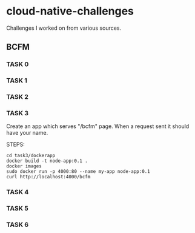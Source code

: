 # cloud-native-challenges
Challenges I worked on from various sources.


## BCFM

### TASK 0

### TASK 1

### TASK 2

### TASK 3
Create an app which serves "/bcfm" page. 
When a request sent it should have your name.

STEPS:

    cd task3/dockerapp
    docker build -t node-app:0.1 .
    docker images
    sudo docker run -p 4000:80 --name my-app node-app:0.1
    curl http://localhost:4000/bcfm

### TASK 4

### TASK 5

### TASK 6